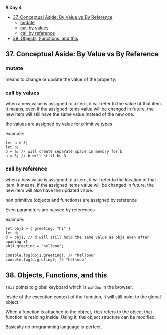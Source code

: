 **# Day 4**

- [37. Conceptual Aside: By Value vs By Reference](#37-conceptual-aside-by-value-vs-by-reference)
  - [mutate](#mutate)
  - [call by values](#call-by-values)
  - [call by reference](#call-by-reference)
- [38. Objects, Functions, and this](#38-objects-functions-and-this)

## 37. Conceptual Aside: By Value vs By Reference

### mutate

means to change or update the value of the property.

### call by values

when a new value is assigned to a item, it will refer to the value of that item. It means, even if the assigned items value will be changed in future, the new item will still have the same value instead of the new one.

the values are assigned by value for primitive types

example:

```
let a = 3;
let b;
b = a; // will create separate space in memory for b
a = 5; // b will still be 3

```

### call by reference

when a new value is assigned to a item, it will refer to the location of that item. It means, if the assigned items value will be changed in future, the new item will also have the updated value.

non primitive (objects and functions) are assigned by reference

Even parameters are passed by references

example:

```
let obj1 = { greeting: "hi" }
let d;
d = obj1; // d will still hold the same value as obj1 even after upading it
obj1.greeting = "hellooo";

console.log(obj1.greeting); // "hellooo"
console.log(d.greting); // "hellooo"

```

## 38. Objects, Functions, and this

`this` points to global keyboard which is `window` in the browser.

Inside of the execution context of the function, it will still point to the global object.

When a function is attached to the object, `this` refers to the object that function is residing inside. Using it, the object structure can be modified.

Basically no programming language is perfect.
